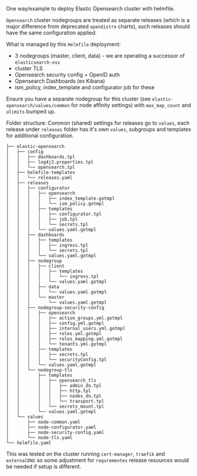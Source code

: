 One way/example to deploy Elastic Opensearch cluster with helmfile.

`Opensearch` cluster nodegroups are treated as separate releases (which is a major difference from deprecated `opendistro` charts), such releases should have the same configuration applied.

What is managed by this `Helmfile` deployment:
- 3 nodegroups (master, client, data) - we are operating a successor of `elasticsearch-oss`
- cluster TLS 
- Opensearch security config + OpenID auth 
- Opensearch Dashboards (ex Kibana)
- ism_policy, index_template and configurator job for these

Ensure you have a separate nodegroup for this cluster (see `elastic-opensearch/values/common` for node affinity settings) with `max_map_count` and `ulimits` bumped up. 

Folder structure:
Common (shared) settings for releases go to `values`, each release under `releases` folder has it's own `values`, subgroups and templates for additional configuration.

```
├── elastic-opensearch
│   ├── config
│   │   ├── dashboards.tpl
│   │   ├── log4j2.properties.tpl
│   │   └── opensearch.tpl
│   ├── helmfile-templates
│   │   └── releases.yaml
│   ├── releases
│   │   ├── configurator
│   │   │   ├── opensearch
│   │   │   │   ├── index_template.gotmpl
│   │   │   │   └── ism_policy.gotmpl
│   │   │   ├── templates
│   │   │   │   ├── configurator.tpl
│   │   │   │   ├── job.tpl
│   │   │   │   └── secrets.tpl
│   │   │   └── values.yaml.gotmpl
│   │   ├── dashboards
│   │   │   ├── templates
│   │   │   │   ├── ingress.tpl
│   │   │   │   └── secrets.tpl
│   │   │   └── values.yaml.gotmpl
│   │   ├── nodegroup
│   │   │   ├── client
│   │   │   │   ├── templates
│   │   │   │   │   └── ingress.tpl
│   │   │   │   └── values.yaml.gotmpl
│   │   │   ├── data
│   │   │   │   └── values.yaml.gotmpl
│   │   │   └── master
│   │   │       └── values.yaml.gotmpl
│   │   ├── nodegroup-security-config
│   │   │   ├── opensearch
│   │   │   │   ├── action_groups.yml.gotmpl
│   │   │   │   ├── config.yml.gotmpl
│   │   │   │   ├── internal_users.yml.gotmpl
│   │   │   │   ├── roles.yml.gotmpl
│   │   │   │   ├── roles_mapping.yml.gotmpl
│   │   │   │   └── tenants.yml.gotmpl
│   │   │   ├── templates
│   │   │   │   ├── secrets.tpl
│   │   │   │   └── securityConfig.tpl
│   │   │   └── values.yaml.gotmpl
│   │   └── nodegroup-tls
│   │       ├── templates
│   │       │   ├── opensearch_tls
│   │       │   │   ├── admin_dn.tpl
│   │       │   │   ├── http.tpl
│   │       │   │   ├── nodes_dn.tpl
│   │       │   │   └── transport.tpl
│   │       │   └── secrets_mount.tpl
│   │       └── values.yaml.gotmpl
│   └── values
│       ├── node-common.yaml
│       ├── node-configurator.yaml
│       ├── node-security-config.yaml
│       └── node-tls.yaml
└── helmfile.yaml
```

This was tested on the cluster running `cert-manager`, `traefik` and `externalDNS` so some adjustment for `requrementes` release resources would be needed if setup is different.

